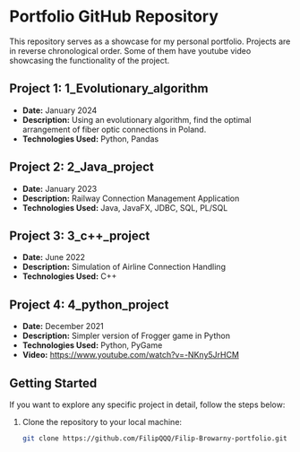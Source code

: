 # Portfolio GitHub Repository

This repository serves as a showcase for my personal portfolio.
Projects are in reverse chronological order.
Some of them have youtube video showcasing the functionality of the project.

## Project 1: 1_Evolutionary_algorithm

- **Date:** January 2024
- **Description:** Using an evolutionary algorithm, find the optimal arrangement of fiber optic connections in Poland.
- **Technologies Used:** Python, Pandas

## Project 2: 2_Java_project

- **Date:** January 2023
- **Description:** Railway Connection Management Application
- **Technologies Used:** Java, JavaFX, JDBC, SQL, PL/SQL

## Project 3: 3_c++_project

- **Date:** June 2022
- **Description:** Simulation of Airline Connection Handling
- **Technologies Used:** C++

## Project 4: 4_python_project

- **Date:** December 2021
- **Description:** Simpler version of Frogger game in Python
- **Technologies Used:** Python, PyGame
- **Video:** https://www.youtube.com/watch?v=-NKny5JrHCM

## Getting Started

If you want to explore any specific project in detail, follow the steps below:

1. Clone the repository to your local machine:

   ```bash
   git clone https://github.com/FilipQQQ/Filip-Browarny-portfolio.git
